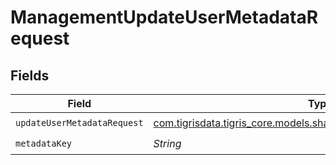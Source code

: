 # ManagementUpdateUserMetadataRequest


## Fields

| Field                                                                                                                  | Type                                                                                                                   | Required                                                                                                               | Description                                                                                                            |
| ---------------------------------------------------------------------------------------------------------------------- | ---------------------------------------------------------------------------------------------------------------------- | ---------------------------------------------------------------------------------------------------------------------- | ---------------------------------------------------------------------------------------------------------------------- |
| `updateUserMetadataRequest`                                                                                            | [com.tigrisdata.tigris_core.models.shared.UpdateUserMetadataRequest](../../models/shared/UpdateUserMetadataRequest.md) | :heavy_check_mark:                                                                                                     | N/A                                                                                                                    |
| `metadataKey`                                                                                                          | *String*                                                                                                               | :heavy_check_mark:                                                                                                     | N/A                                                                                                                    |